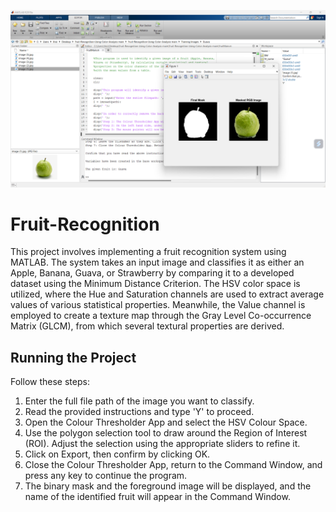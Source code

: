 ![Fruit Recognition System](https://github.com/IshaSharma140/Fruit-Detection-using-Matlab/blob/a187a9553b49340e0c53347c58154514c39682bf/Screenshot%202024-07-18%20201322.png)


# Fruit-Recognition
This project involves implementing a fruit recognition system using MATLAB. The system takes an input image and classifies it as either an Apple, Banana, Guava, or Strawberry by comparing it to a developed dataset using the Minimum Distance Criterion. The HSV color space is utilized, where the Hue and Saturation channels are used to extract average values of various statistical properties. Meanwhile, the Value channel is employed to create a texture map through the Gray Level Co-occurrence Matrix (GLCM), from which several textural properties are derived.

## Running the Project
Follow these steps:
1. Enter the full file path of the image you want to classify.
2. Read the provided instructions and type 'Y' to proceed.
3. Open the Colour Thresholder App and select the HSV Colour Space.
4. Use the polygon selection tool to draw around the Region of Interest (ROI). Adjust the selection using the appropriate sliders to refine it.
5. Click on Export, then confirm by clicking OK.
6. Close the Colour Thresholder App, return to the Command Window, and press any key to continue the program.
7. The binary mask and the foreground image will be displayed, and the name of the identified fruit will appear in the Command Window.
